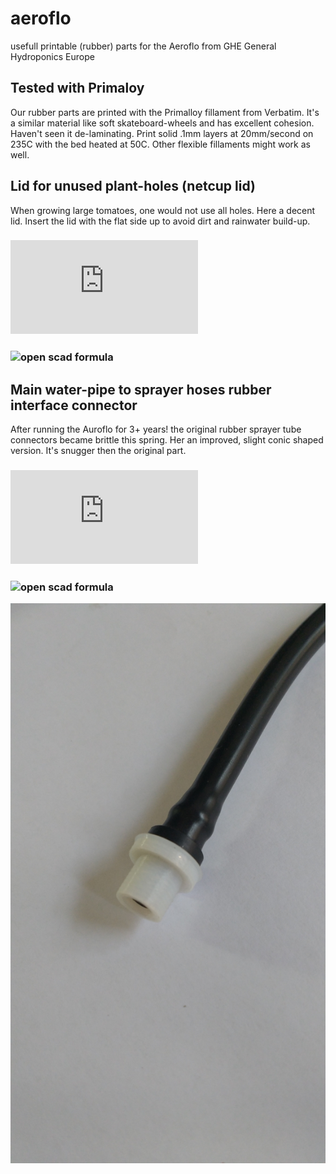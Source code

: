 # aeroflo
usefull printable (rubber) parts for the Aeroflo from GHE General Hydroponics Europe



## Tested with Primaloy
Our rubber parts are printed with the Primalloy fillament from Verbatim. It's a similar material like soft skateboard-wheels and has excellent cohesion. Haven't seen it de-laminating. Print solid .1mm layers at 20mm/second on 235C with the bed heated at 50C.
Other flexible fillaments might work as well.

## Lid for unused plant-holes (netcup lid)
When growing large tomatoes, one would not use all holes. Here a decent lid. Insert the lid with the flat side up to avoid dirt and rainwater build-up.

### ![3d STL](https://github.com/uvoz/aeroflo/blob/master/aeroflo-netcuphole-lid.stl)
### ![open scad formula](https://github.com/uvoz/aeroflo/blob/master/aeroflo-netcuphole-lid.scad)


## Main water-pipe to sprayer hoses rubber interface connector
After running the Auroflo for 3+ years! the original rubber sprayer tube connectors became brittle this spring. Her an improved, slight conic shaped version. It's snugger then the original part.

### ![3d STL](https://github.com/uvoz/aeroflo/blob/master/aeroflo-sprayertopipe-connectorrubberII.stl)
### ![open scad formula](https://github.com/uvoz/aeroflo/blob/master/aeroflo-sprayertopipe-connectorrubberII.scad)


![picture](https://github.com/uvoz/aeroflo/blob/master/aeroflo-sprayertopipe-connectorrubberII.jpg)




